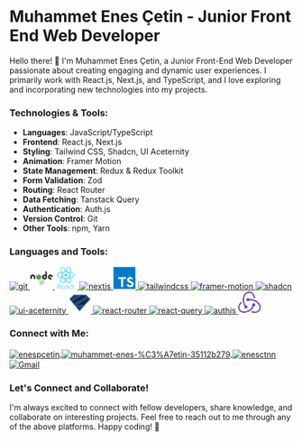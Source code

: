 # Muhammet Enes Çetin - Junior Front End Web Developer

Hello there! 👋 I'm Muhammet Enes Çetin, a Junior Front-End Web Developer passionate about creating engaging and dynamic user experiences. I primarily work with React.js, Next.js, and TypeScript, and I love exploring and incorporating new technologies into my projects. 

### Technologies & Tools:
- **Languages**: JavaScript/TypeScript
- **Frontend**: React.js, Next.js
- **Styling**: Tailwind CSS, Shadcn, UI Aceternity
- **Animation**: Framer Motion
- **State Management**: Redux & Redux Toolkit
- **Form Validation**: Zod
- **Routing**: React Router
- **Data Fetching**: Tanstack Query
- **Authentication**: Auth.js
- **Version Control**: Git
- **Other Tools**: npm, Yarn


### Languages and Tools:
<p align="left" dir="auto" >
  <a href="https://git-scm.com/" rel="nofollow"> 
    <img src="https://camo.githubusercontent.com/fcafa5ebc1f5f789ae7d012a3ecd8fe7bda49516591caf7c37698f764165d880/68747470733a2f2f7777772e766563746f726c6f676f2e7a6f6e652f6c6f676f732f6769742d73636d2f6769742d73636d2d69636f6e2e737667" alt="git" width="40" height="40" data-canonical-src="https://www.vectorlogo.zone/logos/git-scm/git-scm-icon.svg" style="max-width: 100%;"> 
  </a>
  <a href="https://nodejs.org" rel="nofollow"> 
    <img src="https://raw.githubusercontent.com/devicons/devicon/master/icons/nodejs/nodejs-original-wordmark.svg" alt="nodejs" width="40" height="40" style="max-width: 100%;"> 
  </a>
  <a href="https://www.reactjs.org" target="_blank" rel="noreferrer">
    <img src="https://raw.githubusercontent.com/devicons/devicon/master/icons/react/react-original-wordmark.svg" alt="react" width="40" height="40"/>
  </a>
  <a href="https://nextjs.org/" target="_blank" rel="noreferrer">
    <img src="https://cdn.worldvectorlogo.com/logos/next-js.svg" alt="nextjs" width="40" height="40"/>
  </a>
  <a href="https://www.typescriptlang.org/" target="_blank" rel="noreferrer">
    <img src="https://raw.githubusercontent.com/devicons/devicon/master/icons/typescript/typescript-original.svg" alt="typescript" width="40" height="40"/>
  </a>
  <a href="https://tailwindcss.com/" target="_blank" rel="noreferrer">
    <img src="https://www.vectorlogo.zone/logos/tailwindcss/tailwindcss-icon.svg" alt="tailwindcss" width="40" height="40"/>
  </a>
  <a href="https://www.framer.com/motion/" target="_blank" rel="noreferrer">
    <img src="https://www.vectorlogo.zone/logos/framer/framer-icon.svg" alt="framer-motion" width="40" height="40"/>
  </a>
  <a href="https://github.com/shadcn" target="_blank" rel="noreferrer">
    <img src="https://avatars.githubusercontent.com/u/124599?v=4" alt="shadcn" width="40" height="40"/>
  </a>
  <a href="https://ui.aceternity.com/" target="_blank" rel="noreferrer">
    <img src="https://ui.aceternity.com/_next/image?url=%2Flogo.png&w=64&q=75" alt="ui-aceternity" width="40" height="40"/>
  </a>
  <a href="https://github.com/colinhacks/zod" target="_blank" rel="noreferrer">
    <img src="https://raw.githubusercontent.com/colinhacks/zod/1748dde6cc48576d6fe230fb43eb2b2bc79b6291/logo.svg" alt="zod" width="40" height="40"/>
  </a>
  <a href="https://reactrouter.com/" target="_blank" rel="noreferrer">
    <img src="https://www.svgrepo.com/show/354262/react-router.svg" alt="react-router" width="40" height="40"/>
  </a>
  <a href="https://react-query.tanstack.com/" target="_blank" rel="noreferrer">
    <img src="https://avatars.githubusercontent.com/u/72518640?s=200&v=4" alt="react-query" width="40" height="40"/>
  </a>
  <a href="https://authjs.dev/" target="_blank" rel="noreferrer">
    <img src="https://authjs.dev/img/logo/logo-sm.webp" alt="authjs" width="40" height="40"/>
  </a>
  <a href="https://redux.js.org" target="_blank" rel="noreferrer">
    <img src="https://raw.githubusercontent.com/devicons/devicon/master/icons/redux/redux-original.svg" alt="redux" width="40" height="40"/>
  </a>
  <!-- Add more technologies here -->
</p>

### Connect with Me:
<p align="left" dir="auto">
  <a href="https://twitter.com/enespcetin" rel="nofollow">
    <img align="center" src="https://raw.githubusercontent.com/rahuldkjain/github-profile-readme-generator/master/src/images/icons/Social/twitter.svg" alt="enespcetin" height="30" width="40" style="max-width: 100%;">
  </a>
  <a href="https://www.linkedin.com/in/muhammet-enes-%C3%A7etin-35112b279/" rel="nofollow">
    <img align="center" src="https://raw.githubusercontent.com/rahuldkjain/github-profile-readme-generator/master/src/images/icons/Social/linked-in-alt.svg" alt="muhammet-enes-%C3%A7etin-35112b279" height="30" width="40" style="max-width: 100%;">
  </a>
  <a href="https://github.com/enesctnn" rel="nofollow">
    <img align="center" src="https://raw.githubusercontent.com/rahuldkjain/github-profile-readme-generator/master/src/images/icons/Social/github.svg" alt="enesctnn" height="30" width="40" style="max-width: 100%;">
  </a>
  <a href="mailto:enespcetin@gmail.com" rel="nofollow">
    <img align="center" src="https://ssl.gstatic.com/ui/v1/icons/mail/rfr/logo_gmail_lockup_dark_1x_r5.png" alt="Gmail" style="max-width: 100%;">
  </a>
</p>

### Let's Connect and Collaborate!
I'm always excited to connect with fellow developers, share knowledge, and collaborate on interesting projects. Feel free to reach out to me through any of the above platforms. Happy coding! 🚀
